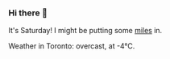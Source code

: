 ### Hi there :wave:

It's Saturday! I might be putting some [miles](https://www.strava.com/athletes/889963) in.

Weather in Toronto: overcast, at -4°C.
